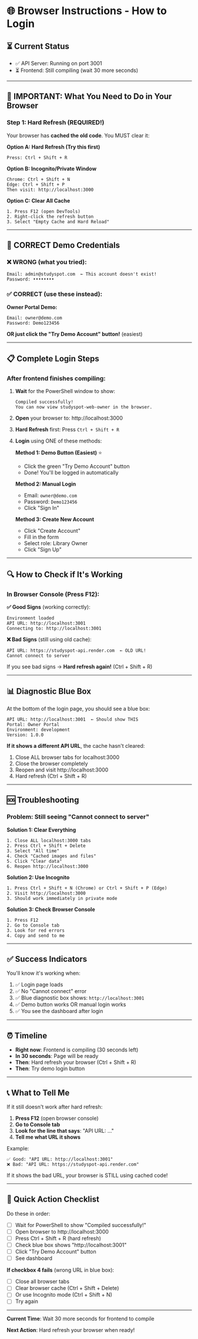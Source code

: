 # 🌐 Browser Instructions - How to Login

## ⏳ Current Status
- ✅ API Server: Running on port 3001
- ⏳ Frontend: Still compiling (wait 30 more seconds)

---

## 🚨 IMPORTANT: What You Need to Do in Your Browser

### Step 1: Hard Refresh (REQUIRED!)
Your browser has **cached the old code**. You MUST clear it:

**Option A: Hard Refresh (Try this first)**
```
Press: Ctrl + Shift + R
```

**Option B: Incognito/Private Window**
```
Chrome: Ctrl + Shift + N
Edge: Ctrl + Shift + P
Then visit: http://localhost:3000
```

**Option C: Clear All Cache**
```
1. Press F12 (open DevTools)
2. Right-click the refresh button
3. Select "Empty Cache and Hard Reload"
```

---

## 🔐 CORRECT Demo Credentials

### ❌ WRONG (what you tried):
```
Email: admin@studyspot.com  ← This account doesn't exist!
Password: ••••••••
```

### ✅ CORRECT (use these instead):

**Owner Portal Demo:**
```
Email: owner@demo.com
Password: Demo123456
```

**OR just click the "Try Demo Account" button!** (easiest)

---

## 📋 Complete Login Steps

### After frontend finishes compiling:

1. **Wait** for the PowerShell window to show:
   ```
   Compiled successfully!
   You can now view studyspot-web-owner in the browser.
   ```

2. **Open** your browser to: http://localhost:3000

3. **Hard Refresh** first: Press `Ctrl + Shift + R`

4. **Login** using ONE of these methods:

   **Method 1: Demo Button (Easiest)** ⭐
   - Click the green "Try Demo Account" button
   - Done! You'll be logged in automatically

   **Method 2: Manual Login**
   - Email: `owner@demo.com`
   - Password: `Demo123456`
   - Click "Sign In"

   **Method 3: Create New Account**
   - Click "Create Account"
   - Fill in the form
   - Select role: Library Owner
   - Click "Sign Up"

---

## 🔍 How to Check if It's Working

### In Browser Console (Press F12):

**✅ Good Signs** (working correctly):
```
Environment loaded
API URL: http://localhost:3001
Connecting to: http://localhost:3001
```

**❌ Bad Signs** (still using old cache):
```
API URL: https://studyspot-api.render.com  ← OLD URL!
Cannot connect to server
```

If you see bad signs → **Hard refresh again!** (Ctrl + Shift + R)

---

## 📊 Diagnostic Blue Box

At the bottom of the login page, you should see a blue box:

```
API URL: http://localhost:3001  ← Should show THIS
Portal: Owner Portal
Environment: development
Version: 1.0.0
```

**If it shows a different API URL**, the cache hasn't cleared:
1. Close ALL browser tabs for localhost:3000
2. Close the browser completely
3. Reopen and visit http://localhost:3000
4. Hard refresh (Ctrl + Shift + R)

---

## 🆘 Troubleshooting

### Problem: Still seeing "Cannot connect to server"

**Solution 1: Clear Everything**
```
1. Close ALL localhost:3000 tabs
2. Press Ctrl + Shift + Delete
3. Select "All time"
4. Check "Cached images and files"
5. Click "Clear data"
6. Reopen http://localhost:3000
```

**Solution 2: Use Incognito**
```
1. Press Ctrl + Shift + N (Chrome) or Ctrl + Shift + P (Edge)
2. Visit http://localhost:3000
3. Should work immediately in private mode
```

**Solution 3: Check Browser Console**
```
1. Press F12
2. Go to Console tab
3. Look for red errors
4. Copy and send to me
```

---

## ✅ Success Indicators

You'll know it's working when:

1. ✅ Login page loads
2. ✅ No "Cannot connect" error
3. ✅ Blue diagnostic box shows: `http://localhost:3001`
4. ✅ Demo button works OR manual login works
5. ✅ You see the dashboard after login

---

## ⏰ Timeline

- **Right now**: Frontend is compiling (30 seconds left)
- **In 30 seconds**: Page will be ready
- **Then**: Hard refresh your browser (Ctrl + Shift + R)
- **Then**: Try demo login button

---

## 📞 What to Tell Me

If it still doesn't work after hard refresh:

1. **Press F12** (open browser console)
2. **Go to Console tab**
3. **Look for the line that says**: "API URL: ..."
4. **Tell me what URL it shows**

Example:
```
✅ Good: "API URL: http://localhost:3001"
❌ Bad: "API URL: https://studyspot-api.render.com"
```

If it shows the bad URL, your browser is STILL using cached code!

---

## 🎯 Quick Action Checklist

Do these in order:

- [ ] Wait for PowerShell to show "Compiled successfully!"
- [ ] Open browser to http://localhost:3000
- [ ] Press Ctrl + Shift + R (hard refresh)
- [ ] Check blue box shows "http://localhost:3001"
- [ ] Click "Try Demo Account" button
- [ ] See dashboard

**If checkbox 4 fails** (wrong URL in blue box):
- [ ] Close all browser tabs
- [ ] Clear browser cache (Ctrl + Shift + Delete)
- [ ] Or use Incognito mode (Ctrl + Shift + N)
- [ ] Try again

---

**Current Time**: Wait 30 more seconds for frontend to compile

**Next Action**: Hard refresh your browser when ready!


